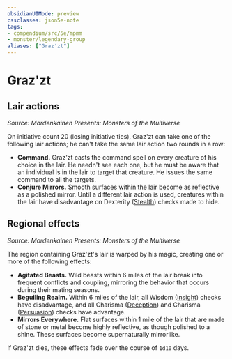 ```yaml
---
obsidianUIMode: preview
cssclasses: json5e-note
tags:
- compendium/src/5e/mpmm
- monster/legendary-group
aliases: ["Graz'zt"]
---
```

# Graz'zt

## Lair actions
_Source: Mordenkainen Presents: Monsters of the Multiverse_

On initiative count 20 (losing initiative ties), Graz'zt can take one of the following lair actions; he can't take the same lair action two rounds in a row:

- **Command.** Graz'zt casts the command spell on every creature of his choice in the lair. He needn't see each one, but he must be aware that an individual is in the lair to target that creature. He issues the same command to all the targets.  
- **Conjure Mirrors.** Smooth surfaces within the lair become as reflective as a polished mirror. Until a different lair action is used, creatures within the lair have disadvantage on Dexterity ([Stealth](content/3-Mechanics/CLI/rules/skills.md#Stealth)) checks made to hide.  

## Regional effects
_Source: Mordenkainen Presents: Monsters of the Multiverse_

The region containing Graz'zt's lair is warped by his magic, creating one or more of the following effects:

- **Agitated Beasts.** Wild beasts within 6 miles of the lair break into frequent conflicts and coupling, mirroring the behavior that occurs during their mating seasons.  
- **Beguiling Realm.** Within 6 miles of the lair, all Wisdom ([Insight](content/3-Mechanics/CLI/rules/skills.md#Insight)) checks have disadvantage, and all Charisma ([Deception](content/3-Mechanics/CLI/rules/skills.md#Deception)) and Charisma ([Persuasion](content/3-Mechanics/CLI/rules/skills.md#Persuasion)) checks have advantage.  
- **Mirrors Everywhere.** Flat surfaces within 1 mile of the lair that are made of stone or metal become highly reflective, as though polished to a shine. These surfaces become supernaturally mirrorlike.  

If Graz'zt dies, these effects fade over the course of `1d10` days.